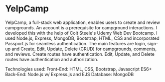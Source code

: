 # YelpCamp
YelpCamp, a full-stack web application, enables users to create and review campgrounds. An account is a prerequisite for campground interactions. I developed this with the help of Colt Steele's Udemy Web Dev Bootcamp. I used Node.js, Express, MongoDB, Bootstrap, HTML, CSS and incorporated Passport.js for seamless authentication.
The main features are login, sign-up and Create, Edit, Update, Delete (CRUD) for campgrounds, comments, and reviews. Create routes have authentication. Edit, Update, and Delete routes have authentication and authorization.

Technologies used:
Front-End: HTML, CSS, Bootstrap, Javascript ES6+
Back-End: Node.js w/ Express.js and EJS
Database: MongoDB
